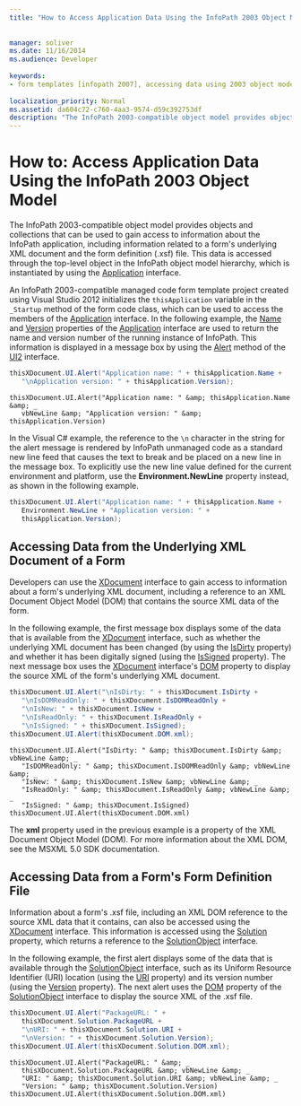 ```yaml
---
title: "How to Access Application Data Using the InfoPath 2003 Object Model"
 
 
manager: soliver
ms.date: 11/16/2014
ms.audience: Developer
 
keywords:
- form templates [infopath 2007], accessing data using 2003 object model,InfoPath 2003-compatible form templates, accessing application data
 
localization_priority: Normal
ms.assetid: da604c72-c760-4aa3-9574-d59c392753df
description: "The InfoPath 2003-compatible object model provides objects and collections that can be used to gain access to information about the InfoPath application, including information related to a form's underlying XML document and the form definition (.xsf) file. This data is accessed through the top-level object in the InfoPath object model hierarchy, which is instantiated by using the Application interface."
---
```


# How to: Access Application Data Using the InfoPath 2003 Object Model

The InfoPath 2003-compatible object model provides objects and collections that can be used to gain access to information about the InfoPath application, including information related to a form's underlying XML document and the form definition (.xsf) file. This data is accessed through the top-level object in the InfoPath object model hierarchy, which is instantiated by using the [Application](https://msdn.microsoft.com/library/Microsoft.Office.Interop.InfoPath.SemiTrust.Application.aspx) interface. 
  
An InfoPath 2003-compatible managed code form template project created using Visual Studio 2012 initializes the  `thisApplication` variable in the  `_Startup` method of the form code class, which can be used to access the members of the [Application](https://msdn.microsoft.com/library/Microsoft.Office.Interop.InfoPath.SemiTrust.Application.aspx) interface. In the following example, the [Name](https://msdn.microsoft.com/library/Microsoft.Office.Interop.InfoPath.SemiTrust._Application2.Name.aspx) and [Version](https://msdn.microsoft.com/library/Microsoft.Office.Interop.InfoPath.SemiTrust._Application2.Version.aspx) properties of the [Application](https://msdn.microsoft.com/library/Microsoft.Office.Interop.InfoPath.SemiTrust.Application.aspx) interface are used to return the name and version number of the running instance of InfoPath. This information is displayed in a message box by using the [Alert](https://msdn.microsoft.com/library/Microsoft.Office.Interop.InfoPath.SemiTrust.UI2.Alert.aspx) method of the [UI2](https://msdn.microsoft.com/library/Microsoft.Office.Interop.InfoPath.SemiTrust.UI2.aspx) interface. 
  
```cs
thisXDocument.UI.Alert("Application name: " + thisApplication.Name +
   "\nApplication version: " + thisApplication.Version);
```

```VB.net
thisXDocument.UI.Alert("Application name: " &amp; thisApplication.Name &amp; _
   vbNewLine &amp; "Application version: " &amp; thisApplication.Version)
```

In the Visual C# example, the reference to the  `\n` character in the string for the alert message is rendered by InfoPath unmanaged code as a standard new line feed that causes the text to break and be placed on a new line in the message box. To explicitly use the new line value defined for the current environment and platform, use the **Environment.NewLine** property instead, as shown in the following example. 
  
```cs
thisXDocument.UI.Alert("Application name: " + thisApplication.Name +
   Environment.NewLine + "Application version: " + 
   thisApplication.Version);
```

## Accessing Data from the Underlying XML Document of a Form

Developers can use the [XDocument](https://msdn.microsoft.com/library/Microsoft.Office.Interop.InfoPath.SemiTrust.XDocument.aspx) interface to gain access to information about a form's underlying XML document, including a reference to an XML Document Object Model (DOM) that contains the source XML data of the form. 
  
In the following example, the first message box displays some of the data that is available from the [XDocument](https://msdn.microsoft.com/library/Microsoft.Office.Interop.InfoPath.SemiTrust.XDocument.aspx) interface, such as whether the underlying XML document has been changed (by using the [IsDirty](https://msdn.microsoft.com/library/Microsoft.Office.Interop.InfoPath.SemiTrust._XDocument2.IsDirty.aspx) property) and whether it has been digitally signed (using the [IsSigned](https://msdn.microsoft.com/library/Microsoft.Office.Interop.InfoPath.SemiTrust._XDocument2.IsSigned.aspx) property). The next message box uses the [XDocument](https://msdn.microsoft.com/library/Microsoft.Office.Interop.InfoPath.SemiTrust.XDocument.aspx) interface's [DOM](https://msdn.microsoft.com/library/Microsoft.Office.Interop.InfoPath.SemiTrust._XDocument2.DOM.aspx) property to display the source XML of the form's underlying XML document. 
  
```cs
thisXDocument.UI.Alert("\nIsDirty: " + thisXDocument.IsDirty +
   "\nIsDOMReadOnly: " + thisXDocument.IsDOMReadOnly +
   "\nIsNew: " + thisXDocument.IsNew +
   "\nIsReadOnly: " + thisXDocument.IsReadOnly +
   "\nIsSigned: " + thisXDocument.IsSigned);
thisXDocument.UI.Alert(thisXDocument.DOM.xml);
```

```VB.net
thisXDocument.UI.Alert("IsDirty: " &amp; thisXDocument.IsDirty &amp; vbNewLine &amp; _
   "IsDOMReadOnly: " &amp; thisXDocument.IsDOMReadOnly &amp; vbNewLine &amp; _
   "IsNew: " &amp; thisXDocument.IsNew &amp; vbNewLine &amp; _
   "IsReadOnly: " &amp; thisXDocument.IsReadOnly &amp; vbNewLine &amp; _
   "IsSigned: " &amp; thisXDocument.IsSigned)
thisXDocument.UI.Alert(thisXDocument.DOM.xml)
```

The **xml** property used in the previous example is a property of the XML Document Object Model (DOM). For more information about the XML DOM, see the MSXML 5.0 SDK documentation. 
  
## Accessing Data from a Form's Form Definition File

Information about a form's .xsf file, including an XML DOM reference to the source XML data that it contains, can also be accessed using the [XDocument](https://msdn.microsoft.com/library/Microsoft.Office.Interop.InfoPath.SemiTrust.XDocument.aspx) interface. This information is accessed using the [Solution](https://msdn.microsoft.com/library/Microsoft.Office.Interop.InfoPath.SemiTrust._XDocument2.Solution.aspx) property, which returns a reference to the [SolutionObject](https://msdn.microsoft.com/library/Microsoft.Office.Interop.InfoPath.SemiTrust.SolutionObject.aspx) interface. 
  
In the following example, the first alert displays some of the data that is available through the [SolutionObject](https://msdn.microsoft.com/library/Microsoft.Office.Interop.InfoPath.SemiTrust.SolutionObject.aspx) interface, such as its Uniform Resource Identifier (URI) location (using the [URI](https://msdn.microsoft.com/library/Microsoft.Office.Interop.InfoPath.SemiTrust.Solution.URI.aspx) property) and its version number (using the [Version](https://msdn.microsoft.com/library/Microsoft.Office.Interop.InfoPath.SemiTrust.Solution.Version.aspx) property). The next alert uses the [DOM](https://msdn.microsoft.com/library/Microsoft.Office.Interop.InfoPath.SemiTrust.Solution.DOM.aspx) property of the [SolutionObject](https://msdn.microsoft.com/library/Microsoft.Office.Interop.InfoPath.SemiTrust.SolutionObject.aspx) interface to display the source XML of the .xsf file. 
  
```cs
thisXDocument.UI.Alert("PackageURL: " +
   thisXDocument.Solution.PackageURL +
   "\nURI: " + thisXDocument.Solution.URI +
   "\nVersion: " + thisXDocument.Solution.Version);
thisXDocument.UI.Alert(thisXDocument.Solution.DOM.xml);
```

```VB.net
thisXDocument.UI.Alert("PackageURL: " &amp; _
   thisXDocument.Solution.PackageURL &amp; vbNewLine &amp; _
   "URI: " &amp; thisXDocument.Solution.URI &amp; vbNewLine &amp; _
   "Version: " &amp; thisXDocument.Solution.Version)
thisXDocument.UI.Alert(thisXDocument.Solution.DOM.xml)
```


